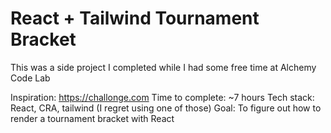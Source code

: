 # React + Tailwind Tournament Bracket

This was a side project I completed while I had some free time at Alchemy Code Lab

Inspiration: https://challonge.com
Time to complete: ~7 hours
Tech stack: React, CRA, tailwind (I regret using one of those)
Goal: To figure out how to render a tournament bracket with React
